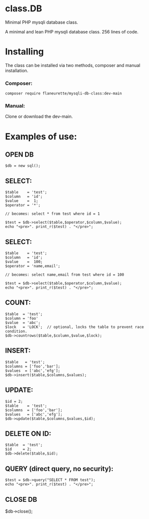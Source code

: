 # class.DB
Minimal PHP mysqli database class.

A minimal and lean PHP mysqli database class. 256 lines of code.

# Installing

The class can be installed via two methods, composer and manual installation.

### Composer: 

	composer require flaneurette/mysqli-db-class:dev-main 
### Manual:

Clone or download the dev-main.

# Examples of use:

OPEN DB
  ------
	$db = new sql();

SELECT:
  ------
	$table    = 'test';
	$column   = 'id';
	$value    =  1;
	$operator = '*';
	
	// becomes: select * from test where id = 1
	
	$test = $db->select($table,$operator,$column,$value); 
	echo "<pre>". print_r($test) . "</pre>";
	
SELECT:
  ------
	$table    = 'test';
	$column   = 'id';
	$value    =  100;
	$operator = 'name,email';
	
	// becomes: select name,email from test where id = 100
	
	$test = $db->select($table,$operator,$column,$value); 
	echo "<pre>". print_r($test) . "</pre>";

COUNT:
  ------ 
	$table  = 'test';
	$column = 'foo'
	$value  = 'abc';
	$lock   = 'LOCK';  // optional, locks the table to prevent race condition.
	$db->countrows($table,$column,$value,$lock);
	
INSERT:
  ------ 
	$table   = 'test';
	$columns = ['foo','bar'];
	$values  = ['abc','efg'];
	$db->insert($table,$columns,$values);
	
UPDATE:
  ------
  	$id = 2;
	$table    = 'test';
	$columns  = ['foo','bar'];
	$values   = ['abc','efg'];
	$db->update($table,$columns,$values,$id);
	
DELETE ON ID:
  ------
	$table  = 'test';
	$id 	= 2;
	$db->delete($table,$id);
	
QUERY (direct query, no security):
  ------
	$test = $db->query("SELECT * FROM test");
	echo "<pre>". print_r($test) . "</pre>";

CLOSE DB
  ------
$db->close();
